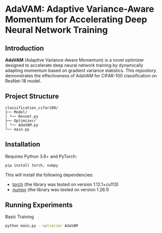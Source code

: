 # AdaVAM: Adaptive Variance-Aware Momentum for Accelerating Deep Neural Network Training
## Introduction
**AdaVAM** (Adaptive Variance-Aware Momentum) is a novel optimizer designed to accelerate deep neural network training by dynamically adapting momentum based on gradient variance statistics. This repository demonstrates the effectiveness of AdaVAM for CIFAR-100 classification on ResNet-18 model.

## Project Structure
	classification_cifar100/
	├── Model/
	│ └── Resnet.py
	├── Optimizer/
	│ └── AdaVAM.py
	└── main.py

## Installation
Requires Python 3.8+ and PyTorch:

```bash
pip install torch, numpy
```
This will install the following dependencies:
* [torch](https://pytorch.org/) (the library was tested on version 1.12.1+cu113)
* [numpy](https://numpy.org/) (the library was tested on version 1.26.1)



## Running Experiments
Basic Training

```bash
python main.py --optimizer AdaVAM
```
